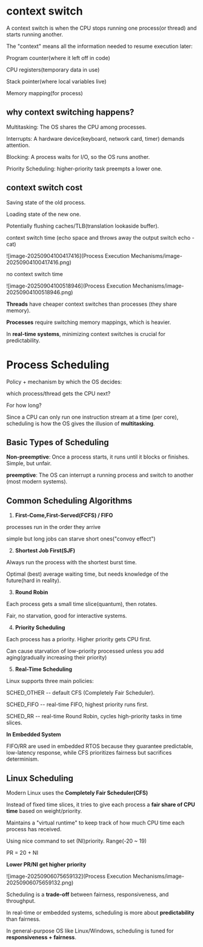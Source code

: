 # context switch

A context switch is when the CPU stops running one process(or thread) and starts running another.

The "context" means all the information needed to resume execution later:

Program counter(where it left off in code)

CPU registers(temporary data in use)

Stack pointer(where local variables live)

Memory mapping(for process)

## why context switching happens?

Multitasking: The OS shares the CPU among processes.

Interrupts: A hardware device(keyboard, network card, timer) demands attention.

Blocking: A process waits for I/O, so the OS runs another.

Priority Scheduling: higher-priority task preempts a lower one.



## context switch cost

Saving state of the old process.

Loading state of the new one.

Potentially flushing caches/TLB(translation lookaside buffer).



context switch time (echo space and throws away the output  switch echo - cat)

![image-20250904100417416](Process Execution Mechanisms/image-20250904100417416.png)

no context switch time

![image-20250904100518946](Process Execution Mechanisms/image-20250904100518946.png)



**Threads** have cheaper context switches than processes (they share memory).

**Processes** require switching memory mappings, which is heavier.

In **real-time systems**, minimizing context switches is crucial for predictability.



# Process Scheduling

Policy + mechanism by which the OS decides:

which process/thread gets the CPU next?

For how long?

Since a CPU can only run one instruction stream at a time (per core), scheduling is how the OS gives the illusion of **multitasking**.

## Basic Types of Scheduling

**Non-preemptive**: Once a process starts, it runs until it blocks or finishes. Simple, but unfair.

**preemptive**: The OS can interrupt a running process and switch to another (most modern systems).

## Common Scheduling Algorithms

1. **First-Come,First-Served(FCFS) / FIFO**

processes run in the order they arrive

simple but long jobs can starve short ones("convoy effect")

2. **Shortest Job First(SJF)**

Always run the process with the shortest burst time.

Optimal (best) average waiting time, but needs knowledge of the future(hard in reality).

3. **Round Robin**

Each process gets a small time slice(quantum), then rotates.

Fair, no starvation, good for interactive systems.

4. **Priority Scheduling**

Each process has a priority. Higher priority gets CPU first.

Can cause starvation of low-priority processed unless you add aging(gradually increasing their priority)

5. **Real-Time Scheduling**

Linux supports three main policies:

SCHED_OTHER -- default CFS (Completely Fair Scheduler).

SCHED_FIFO -- real-time FIFO, highest priority runs first.

SCHED_RR -- real-time Round Robin, cycles high-priority tasks in time slices.

**In Embedded System**

FIFO/RR are used in embedded RTOS because they guarantee predictable, low-latency response, while CFS prioritizes fairness but sacrifices determinism.

## Linux Scheduling

Modern Linux uses the **Completely Fair Scheduler(CFS)**

Instead of fixed time slices, it tries to give each process a **fair share of CPU time** based on weight/priority.

Maintains a "virtual runtime" to keep track of how much CPU time each process has received.



Using nice command to set (NI)priority.  Range(-20 ~ 19)

PR = 20 + NI

**Lower PR/NI get higher priority**

![image-20250906075659132](Process Execution Mechanisms/image-20250906075659132.png)





Scheduling is a **trade-off** between fairness, responsiveness, and throughput.

In real-time or embedded systems, scheduling is more about **predictability** than fairness.

In general-purpose OS like Linux/Windows, scheduling is tuned for **responsiveness + fairness**.